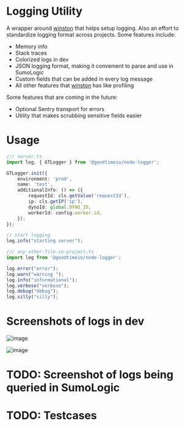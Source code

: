 # Logging Utility
A wrapper around [winston](https://www.npmjs.com/package/winston) that helps setup logging.
Also an effort to standardize logging format across projects.
Some features include:
* Memory info
* Stack traces
* Colorized logs in dev
* JSON logging format, making it convenient to parse and use in SumoLogic
* Custom fields that can be added in every log message
* All other features that [winston](https://www.npmjs.com/package/winston) has like profiling

Some features that are coming in the future:
* Optional Sentry transport for errors
* Utility that makes scrubbing sensitive fields easier

# Usage
```ts
/// server.ts
import log, { GTLogger } from '@goodtimeio/node-logger';

GTLogger.init({
    environment: 'prod',
    name: 'test',
    additionalInfo: () => ({
        requestId: cls.getValue('requestId'),
        ip: cls.getIP('ip'),
        dynoId: global.DYNO_ID,
        workerId: config.worker.id,
    });
});

// start logging
log.info("starting server");
```

```ts
/// any-other-file-in-project.ts
import log from '@goodtimeio/node-logger';

log.error("error");
log.warn("warning ");
log.info("informational");
log.verbose("verbose");
log.debug("debug");
log.silly("silly");
```

# Screenshots of logs in dev
![image](https://user-images.githubusercontent.com/18729755/83687116-ef8c5500-a5b0-11ea-8482-6920e6de0cf5.png)

![image](https://user-images.githubusercontent.com/18729755/83687165-fc10ad80-a5b0-11ea-8ea3-61aad20e4097.png)

# TODO: Screenshot of logs being queried in SumoLogic

# TODO: Testcases
